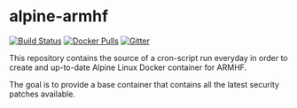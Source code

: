 # alpine-armhf
[![Build Status](https://armbuild.userctl.xyz/alpine-armhf/status.svg)](https://armbuild.userctl.xyz/alpine-armhf/current.log) [![Docker Pulls](https://img.shields.io/docker/pulls/orax/alpine-armhf.svg?style=flat-square)](https://hub.docker.com/r/orax/alpine-armhf/) [![Gitter](https://img.shields.io/gitter/room/orax/alpine-armhf.svg?style=flat-square)](https://gitter.im/0rax/alpine-armhf)

This repository contains the source of a cron-script run everyday in order to create and up-to-date Alpine Linux Docker container for ARMHF.

The goal is to provide a base container that contains all the latest security patches available.
